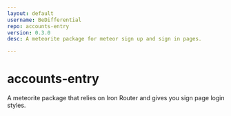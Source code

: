 ```yaml
---
layout: default
username: BeDifferential
repo: accounts-entry
version: 0.3.0
desc: A meteorite package for meteor sign up and sign in pages.

---
```

# accounts-entry

A meteorite package that relies on Iron Router and gives you sign page login styles.
